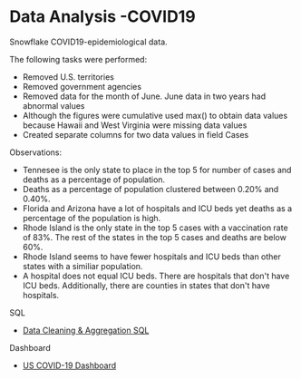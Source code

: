 # Data Analysis -COVID19

Snowflake COVID19-epidemiological data.

The following tasks were performed:
- Removed U.S. territories
- Removed government agencies
- Removed data for the month of June.  June data in two years had abnormal values 
- Although the figures were cumulative used max() to obtain data values because Hawaii and West Virginia were missing data values
- Created separate columns for two data values in field Cases

Observations:
- Tennesee is the only state to place in the top 5 for number of cases and deaths as a percentage of population.
- Deaths as a percentage of population clustered between 0.20% and 0.40%.
- Florida and Arizona have a lot of hospitals and ICU beds yet deaths as a percentage of the population is high.
- Rhode Island is the only state in the top 5 cases with a vaccination rate of 83%.  The rest of the states in the top 5 cases and deaths are below 60%.
- Rhode Island seems to have fewer hospitals and ICU beds than other states with a similiar population.
- A hospital does not equal ICU beds.  There are hospitals that don't have ICU beds.  Additionally, there are counties in states that don't have hospitals.

SQL
- [Data Cleaning  & Aggregation SQL](https://github.com/Sarah269/Data-Cleaning-COVID19/blob/main/Snowflake%20COVID19%20060423.txt)

Dashboard
- [US COVID-19 Dashboard](https://public.tableau.com/views/Sample_16857372916990/Dashboard1?:language=en-US&:display_count=n&:origin=viz_share_link)

